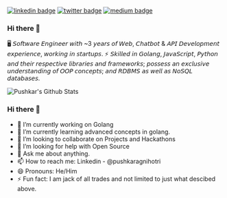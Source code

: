 [![linkedin badge](https://img.shields.io/badge/Pushkar_Agnihotri-30302f?style=flat&logo=linkedin)](https://www.linkedin.com/in/pushkaragnihotri/)
[![twitter badge](https://img.shields.io/badge/@puxhkar-30302f?style=flat&logo=twitter)](https://twitter.com/puxhkar)
[![medium badge](https://img.shields.io/badge/Pushkar_Agnihotri-30302f?style=flat&logo=medium)](https://medium.com/@pushkaragnihotri)

### Hi there 👋

🖥 𝘚𝘰𝘧𝘵𝘸𝘢𝘳𝘦 𝘌𝘯𝘨𝘪𝘯𝘦𝘦𝘳 𝘸𝘪𝘵𝘩 ~3 𝘺𝘦𝘢𝘳𝘴 𝘰𝘧 𝘞𝘦𝘣, 𝘊𝘩𝘢𝘵𝘣𝘰𝘵 & 𝘈𝘗𝘐 𝘋𝘦𝘷𝘦𝘭𝘰𝘱𝘮𝘦𝘯𝘵 𝘦𝘹𝘱𝘦𝘳𝘪𝘦𝘯𝘤𝘦, 𝘸𝘰𝘳𝘬𝘪𝘯𝘨 𝘪𝘯 𝘴𝘵𝘢𝘳𝘵𝘶𝘱𝘴.
⚡ 𝘚𝘬𝘪𝘭𝘭𝘦𝘥 𝘪𝘯 𝘎𝘰𝘭𝘢𝘯𝘨, 𝘑𝘢𝘷𝘢𝘚𝘤𝘳𝘪𝘱𝘵, 𝘗𝘺𝘵𝘩𝘰𝘯 𝘢𝘯𝘥 𝘵𝘩𝘦𝘪𝘳 𝘳𝘦𝘴𝘱𝘦𝘤𝘵𝘪𝘷𝘦 𝘭𝘪𝘣𝘳𝘢𝘳𝘪𝘦𝘴 𝘢𝘯𝘥 𝘧𝘳𝘢𝘮𝘦𝘸𝘰𝘳𝘬𝘴; 𝘱𝘰𝘴𝘴𝘦𝘴𝘴 𝘢𝘯 𝘦𝘹𝘤𝘭𝘶𝘴𝘪𝘷𝘦 𝘶𝘯𝘥𝘦𝘳𝘴𝘵𝘢𝘯𝘥𝘪𝘯𝘨 𝘰𝘧 𝘖𝘖𝘗 𝘤𝘰𝘯𝘤𝘦𝘱𝘵𝘴; 𝘢𝘯𝘥 𝘙𝘋𝘉𝘔𝘚 𝘢𝘴 𝘸𝘦𝘭𝘭 𝘢𝘴 𝘕𝘰𝘚𝘘𝘓 𝘥𝘢𝘵𝘢𝘣𝘢𝘴𝘦𝘴.

![Pushkar's Github Stats](https://github-readme-stats.vercel.app/api?username=pushkaragnihotri&show_icons=true&theme=dark)

<!--
**pushkaragnihotri/pushkaragnihotri** is a ✨ _special_ ✨ repository because its `README.md` (this file) appears on your GitHub profile.

Here are some ideas to get you started:

- 🔭 I’m currently working on ...
- 🌱 I’m currently learning ...
- 👯 I’m looking to collaborate on ...
- 🤔 I’m looking for help with ...
- 💬 Ask me about ...
- 📫 How to reach me: ...
- 😄 Pronouns: ...
- ⚡ Fun fact: ...
-->

### Hi there 👋
- 🔭 I’m currently working on Golang
- 🌱 I’m currently learning advanced concepts in golang.
- 👯 I’m looking to collaborate on Projects and Hackathons
- 🤔 I’m looking for help with Open Source
- 💬 Ask me about anything.
- 📫 How to reach me: Linkedin - @pushkaragnihotri
- 😄 Pronouns: He/Him
- ⚡ Fun fact: I am jack of all trades and not limited to just what descibed above.
